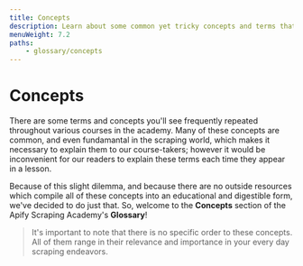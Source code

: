 ```yaml
---
title: Concepts
description: Learn about some common yet tricky concepts and terms that are used frequently within the academy, as well as in the world of scraper development.
menuWeight: 7.2
paths:
    - glossary/concepts
---
```


# [](#concepts) Concepts

There are some terms and concepts you'll see frequently repeated throughout various courses in the academy. Many of these concepts are common, and even fundamantal in the scraping world, which makes it necessary to explain them to our course-takers; however it would be inconvenient for our readers to explain these terms each time they appear in a lesson.

Because of this slight dilemma, and because there are no outside resources which compile all of these concepts into an educational and digestible form, we've decided to do just that. So, welcome to the **Concepts** section of the Apify Scraping Academy's **Glossary**!

> It's important to note that there is no specific order to these concepts. All of them range in their relevance and importance in your every day scraping endeavors.
